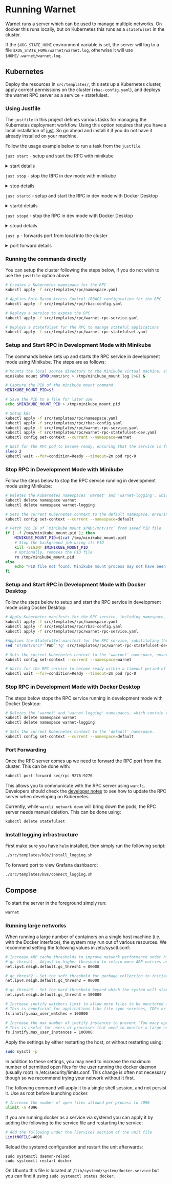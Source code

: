 # Running Warnet

Warnet runs a server which can be used to manage multiple networks. On docker
this runs locally, but on Kubernetes this runs as a `statefulSet` in the
cluster.

If the `$XDG_STATE_HOME` environment variable is set, the server will log to
a file `$XDG_STATE_HOME/warnet/warnet.log`, otherwise it will use `$HOME/.warnet/warnet.log`.

## Kubernetes

Deploy the resources in `src/templates/`, this sets up a Kubernetes cluster, apply correct permissions on the cluster (`rbac-config.yaml`), and deploys the warnet RPC server as a service + statefulset.

### Using Justfile

The `justfile` in this project defines various tasks for managing the Kubernetes deployment workflow. Using this option requires that you have a local installation of [just](https://github.com/casey/just). So go ahead and install it if you do not have it already installed on your machine.

Follow the usage example below to run a task from the `justfile`.

`just start` - setup and start the RPC with minikube

<details>
    <summary>start details</summary>

    ```shell
    # Mount local source dir
    minikube mount $PWD:/mnt/src > /tmp/minikube_mount.log 2>&1 &

    # Capture the PID of the minikube mount command
    MINIKUBE_MOUNT_PID=$!

    # Save the PID to a file for later use
    echo $MINIKUBE_MOUNT_PID > /tmp/minikube_mount.pid

    # Setup k8s
    kubectl apply -f src/templates/rpc/namespace.yaml
    kubectl apply -f src/templates/rpc/rbac-config.yaml
    kubectl apply -f src/templates/rpc/warnet-rpc-service.yaml
    kubectl apply -f src/templates/rpc/warnet-rpc-statefulset.yaml
    kubectl config set-context --current --namespace=warnet

    echo waiting for rpc to come online
    sleep 2
    kubectl wait --for=condition=Ready --timeout=2m pod rpc-0

    echo Done...
    ```

</details>

`just stop` - stop the RPC in dev mode with minikube

<details>
    <summary>stop details</summary>

    ```shell
    kubectl delete namespace warnet
    kubectl delete namespace warnet-logging
    kubectl config set-context --current --namespace=default

    # Fetch job ID of `minikube mount $PWD:/mnt/src` from saved PID file
    if [ -f /tmp/minikube_mount.pid ]; then
    MINIKUBE_MOUNT_PID=$(cat /tmp/minikube_mount.pid)
    # Stop the background job using its PID
    kill -SIGINT $MINIKUBE_MOUNT_PID
    # Optionally, remove the PID file
    rm /tmp/minikube_mount.pid
    else
        echo "PID file not found. Minikube mount process may not have been started."
    fi
    ```

</details>

`just startd` - setup and start the RPC in dev mode with Docker Desktop

<details>
    <summary>startd details</summary>

    ```shell
    kubectl apply -f src/templates/rpc/namespace.yaml
    kubectl apply -f src/templates/rpc/rbac-config.yaml
    kubectl apply -f src/templates/rpc/warnet-rpc-service.yaml
    sed 's?/mnt/src?'`PWD`'?g' src/templates/rpc/warnet-rpc-statefulset-dev.yaml | kubectl apply -f -
    kubectl config set-context --current --namespace=warnet

    echo waiting for rpc to come online
    kubectl wait --for=condition=Ready --timeout=2m pod rpc-0

    echo Done...
    ```

</details>

`just stopd` - stop the RPC in dev mode with Docker Desktop

<details>
    <summary>stopd details</summary>

    ```shell
    # Delete all resources
    kubectl delete namespace warnet
    kubectl delete namespace warnet-logging
    kubectl config set-context --current --namespace=default

    echo Done...
    ```

</details>

`just p` - forwards port from local into the cluster

<details>
    <summary>port forward details</summary>

    ```shell
    kubectl port-forward svc/rpc 9276:9276
    ```

</details>

### Running the commands directly

You can setup the cluster following the steps below, if you do not wish to use the `justfile` option above.

```bash
# Creates a Kubernetes namespace for the RPC
kubectl apply -f src/templates/rpc/namespace.yaml

# Applies Role-Based Access Control (RBAC) configuration for the RPC
kubectl apply -f src/templates/rpc/rbac-config.yaml

# Deploys a service to expose the RPC
kubectl apply -f src/templates/rpc/warnet-rpc-service.yaml

# Deploys a statefulset for the RPC to manage stateful applications
kubectl apply -f src/templates/rpc/warnet-rpc-statefulset.yaml

```

### Setup and Start RPC in Development Mode with Minikube

The commands below sets up and starts the RPC service in development mode using Minikube. The steps are as follows:

```bash
# Mounts the local source directory to the Minikube virtual machine, allowing the RPC service to access code and files from the local development environment.
minikube mount $PWD:/mnt/src > /tmp/minikube_mount.log 2>&1 &

# Capture the PID of the minikube mount command
MINIKUBE_MOUNT_PID=$!

# Save the PID to a file for later use
echo $MINIKUBE_MOUNT_PID > /tmp/minikube_mount.pid

# Setup k8s
kubectl apply -f src/templates/rpc/namespace.yaml
kubectl apply -f src/templates/rpc/rbac-config.yaml
kubectl apply -f src/templates/rpc/warnet-rpc-service.yaml
kubectl apply -f src/templates/rpc/warnet-rpc-statefulset-dev.yaml
kubectl config set-context --current --namespace=warnet

# Wait for the RPC pod to become ready, ensuring that the service is fully operational before proceeding.
sleep 2
kubectl wait --for=condition=Ready --timeout=2m pod rpc-0

```

### Stop RPC in Development Mode with Minikube

Follow the steps below to stop the RPC service running in development mode using Minikube:

```bash
# Deletes the Kubernetes namespaces 'warnet' and 'warnet-logging', which contain the resources associated with the RPC service and its logging, respectively.
kubectl delete namespace warnet
kubectl delete namespace warnet-logging

# Sets the current Kubernetes context to the default namespace, ensuring that subsequent Kubernetes commands operate within this namespace.
kubectl config set-context --current --namespace=default

# Fetch job ID of `minikube mount $PWD:/mnt/src` from saved PID file
if [ -f /tmp/minikube_mount.pid ]; then
    MINIKUBE_MOUNT_PID=$(cat /tmp/minikube_mount.pid)
    # Stop the background job using its PID
    kill -SIGINT $MINIKUBE_MOUNT_PID
    # Optionally, removes the PID file
    rm /tmp/minikube_mount.pid
else
    echo "PID file not found. Minikube mount process may not have been started."
fi

```

### Setup and Start RPC in Development Mode with Docker Desktop

Follow the steps below to setup and start the RPC service in development mode using Docker Desktop:

```bash
# Apply Kubernetes manifests for the RPC service, including namespace, RBAC configuration, and servce definition.
kubectl apply -f src/templates/rpc/namespace.yaml
kubectl apply -f src/templates/rpc/rbac-config.yaml
kubectl apply -f src/templates/rpc/warnet-rpc-service.yaml

#Applies the StatefulSet manifest for the RPC service, substituting the local source directory path ($PWD) in the manifest using sed command.
sed 's?/mnt/src?'`PWD`'?g' src/templates/rpc/warnet-rpc-statefulset-dev.yaml | kubectl apply -f -

# Sets the current Kubernetes context to the 'waarnet' namespace, ensuring that subsequent Kubernetes command operate within this namespace
kubectl config set-context --current --namespace=warnet

# Waits for the RPC service to become ready within a timeout period of 2 minutes
kubectl wait --for=condition=Ready --timeout=2m pod rpc-0

```

### Stop RPC in Development Mode with Docker Desktop

The steps below stops the RPC service running in development mode with Docker Desktop:

```bash
# Deletes the 'warnet' and 'warnet-logging' namespaces, which contain resources related to the RPC service and logging.
kubectl delete namespace warnet
kubectl delete namespace warnet-logging

# Sets the current Kubernetes context to the 'default' namespace.
kubectl config set-context --current --namespace=default

```

### Port Forwarding

Once the RPC server comes up we need to forward the RPC port from the cluster.
This can be done with:

```bash
kubectl port-forward svc/rpc 9276:9276
```

This allows you to communicate with the RPC server using `warcli`. Developers
should check the [developer notes](developer-notes.md) to see how to
update the RPC server when developing on Kubernetes.

Currently, while `warcli network down` will bring down the pods, the RPC server needs manual deletion.
This can be done using:

```bash
kubectl delete statefulset
```

### Install logging infrastructure

First make sure you have `helm` installed, then simply run the following script:

```bash
./src/templates/k8s/install_logging.sh
```

To forward port to view Grafana dashbaord:

```bash
./src/templates/k8s/connect_logging.sh
```

## Compose

To start the server in the foreground simply run:

```bash
warnet
```

### Running large networks

When running a large number of containers on a single host machine (i.e. with the Docker interface), the system may run out of various resources.
We recommend setting the following values in /etc/sysctl.conf:

```sh
# Increase ARP cache thresholds to improve network performance under high load
# gc_thresh1 - Adjust to higher threshold to retain more ARP entries and avoid cache overflow
net.ipv4.neigh.default.gc_thresh1 = 80000

# gc_thresh2 - Set the soft threshold for garbage collection to initiate ARP entry clean up
net.ipv4.neigh.default.gc_thresh2 = 90000

# gc_thresh3 - Set the hard threshold beyond which the system will start to drop ARP entries
net.ipv4.neigh.default.gc_thresh3 = 100000

# Increase inotify watchers limit to allow more files to be monitored for changes
# This is beneficial for applications like file sync services, IDEs or web development servers
fs.inotify.max_user_watches = 100000

# Increase the max number of inotify instances to prevent "Too many open files" error
# This is useful for users or processes that need to monitor a large number of file systems or directories simultaneously.
fs.inotify.max_user_instances = 100000

```

Apply the settings by either restarting the host, or without restarting using:

```sh
sudo sysctl -p
```

In addition to these settings, you may need to increase the maximum number of permitted open files for the user running the docker daemon (usually root) in /etc/security/limits.conf.
This change is often not necessary though so we recommend trying your network without it first.

The following command will apply it to a single shell session, and not persist it.
Use as root before launching docker.

```sh
# Increase the number of open files allowed per process to 4096
ulimit -n 4096
```

If you are running docker as a service via systemd you can apply it by adding the following to the service file and restarting the service:

```sh
# Add the following under the [Service] section of the unit file
LimitNOFILE=4096
```

Reload the systemd configuration and restart the unit afterwards:

```
sudo systemctl daemon-reload
sudo systemctl restart docker
```

On Ubuntu this file is located at `/lib/systemd/system/docker.service` but you can find it using `sudo systemctl status docker`.
